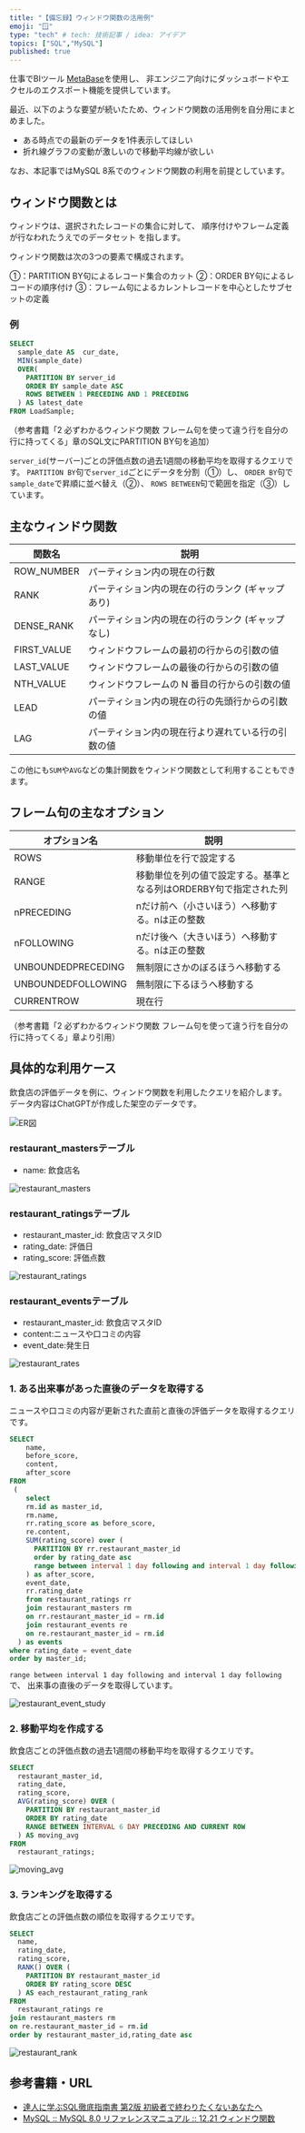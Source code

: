 ```yaml
---
title: "【備忘録】ウィンドウ関数の活用例"
emoji: "🪟"
type: "tech" # tech: 技術記事 / idea: アイデア
topics: ["SQL","MySQL"]
published: true
---
```


仕事でBIツール [MetaBase](https://www.metabase.com/)を使用し、
非エンジニア向けにダッシュボードやエクセルのエクスポート機能を提供しています。

最近、以下のような要望が続いたため、ウィンドウ関数の活用例を自分用にまとめました。

- ある時点での最新のデータを1件表示してほしい
- 折れ線グラフの変動が激しいので移動平均線が欲しい

なお、本記事ではMySQL 8系でのウィンドウ関数の利用を前提としています。

## ウィンドウ関数とは

ウィンドウは、選択されたレコードの集合に対して、
順序付けやフレーム定義が行なわれたうえでのデータセット
を指します。

ウィンドウ関数は次の3つの要素で構成されます。

①：PARTITION BY句によるレコード集合のカット
②：ORDER BY句によるレコードの順序付け
③：フレーム句によるカレントレコードを中心としたサブセットの定義

### 例

```sql
SELECT
  sample_date AS  cur_date,
  MIN(sample_date)
  OVER(
    PARTITION BY server_id
    ORDER BY sample_date ASC 
    ROWS BETWEEN 1 PRECEDING AND 1 PRECEDING
  ) AS latest_date
FROM LoadSample;
```

（参考書籍「2 必ずわかるウィンドウ関数 フレーム句を使って違う行を自分の行に持ってくる」章のSQL文にPARTITION BY句を追加）

`server_id`(サーバー)ごとの評価点数の過去1週間の移動平均を取得するクエリです。
`PARTITION BY`句で`server_id`ごとにデータを分割（①）し、
`ORDER BY`句で`sample_date`で昇順に並べ替え（②）、
`ROWS BETWEEN`句で範囲を指定（③）しています。

## 主なウィンドウ関数

| 関数名      | 説明                                               |
| ----------- | -------------------------------------------------- |
| ROW_NUMBER  | パーティション内の現在の行数                       |
| RANK        | パーティション内の現在の行のランク  (ギャップあり) |
| DENSE_RANK  | パーティション内の現在の行のランク  (ギャップなし) |
| FIRST_VALUE | ウィンドウフレームの最初の行からの引数の値         |
| LAST_VALUE  | ウィンドウフレームの最後の行からの引数の値         |
| NTH_VALUE   | ウィンドウフレームの N 番目の行からの引数の値      |
| LEAD        | パーティション内の現在の行の先頭行からの引数の値   |
| LAG         | パーティション内の現在行より遅れている行の引数の値 |

この他にも`SUM`や`AVG`などの集計関数をウィンドウ関数として利用することもできます。

## フレーム句の主なオプション

| オプション名       | 説明                                                              |
| ------------------ | ----------------------------------------------------------------- |
| ROWS               | 移動単位を行で設定する                                            |
| RANGE              | 移動単位を列の値で設定する。基準となる列はORDERBY句で指定された列 |
| nPRECEDING         | nだけ前へ（小さいほう）へ移動する。nは正の整数                    |
| nFOLLOWING         | nだけ後へ（大きいほう）へ移動する。nは正の整数                    |
| UNBOUNDEDPRECEDING | 無制限にさかのぼるほうへ移動する                                  |
| UNBOUNDEDFOLLOWING | 無制限に下るほうへ移動する                                        |
| CURRENTROW         | 現在行                                                            |

（参考書籍「2 必ずわかるウィンドウ関数 フレーム句を使って違う行を自分の行に持ってくる」章より引用）

## 具体的な利用ケース

飲食店の評価データを例に、ウィンドウ関数を利用したクエリを紹介します。
データ内容はChatGPTが作成した架空のデータです。

![ER図](/images/restaurant_er.png)

### restaurant_mastersテーブル

- name: 飲食店名

![restaurant_masters](/images/restaurant_masters.png)

### restaurant_ratingsテーブル

- restaurant_master_id: 飲食店マスタID
- rating_date: 評価日
- rating_score: 評価点数

![restaurant_ratings](/images/restaurant_ratings.png)

### restaurant_eventsテーブル

- restaurant_master_id: 飲食店マスタID
- content:ニュースや口コミの内容
- event_date:発生日

![restaurant_rates](/images/restaurant_events.png)

### 1. ある出来事があった直後のデータを取得する

ニュースや口コミの内容が更新された直前と直後の評価データを取得するクエリです。

```sql
SELECT
    name,
    before_score,
    content,
    after_score
FROM
 (
    select
    rm.id as master_id,
    rm.name,
    rr.rating_score as before_score,
    re.content,
    SUM(rating_score) over (
      PARTITION BY rr.restaurant_master_id
      order by rating_date asc
      range between interval 1 day following and interval 1 day following
    ) as after_score,
    event_date,
    rr.rating_date
    from restaurant_ratings rr
    join restaurant_masters rm
    on rr.restaurant_master_id = rm.id
    join restaurant_events re
    on re.restaurant_master_id = rm.id
  ) as events
where rating_date = event_date 
order by master_id;
```

`range between interval 1 day following and interval 1 day following`で、
出来事の直後のデータを取得しています。

![restaurant_event_study](/images/restaurant_event_study.png)

### 2. 移動平均を作成する

飲食店ごとの評価点数の過去1週間の移動平均を取得するクエリです。

```sql
SELECT
  restaurant_master_id,
  rating_date,
  rating_score,
  AVG(rating_score) OVER (
    PARTITION BY restaurant_master_id
    ORDER BY rating_date
    RANGE BETWEEN INTERVAL 6 DAY PRECEDING AND CURRENT ROW
  ) AS moving_avg
FROM
  restaurant_ratings;
```

![moving_avg](/images/moving_avg.png)

### 3. ランキングを取得する

飲食店ごとの評価点数の順位を取得するクエリです。

```sql
SELECT
  name,
  rating_date,
  rating_score,
  RANK() OVER (
    PARTITION BY restaurant_master_id
    ORDER BY rating_score DESC
  ) AS each_restaurant_rating_rank
FROM
  restaurant_ratings re
join restaurant_masters rm
on re.restaurant_master_id = rm.id
order by restaurant_master_id,rating_date asc
```

![restaurant_rank](/images/restaurant_rank.png)

## 参考書籍・URL

- [達人に学ぶSQL徹底指南書 第2版 初級者で終わりたくないあなたへ](https://www.shoeisha.co.jp/book/detail/9784798157825)
- [MySQL :: MySQL 8.0 リファレンスマニュアル :: 12.21 ウィンドウ関数](https://dev.mysql.com/doc/refman/8.0/ja/window-functions.html)

